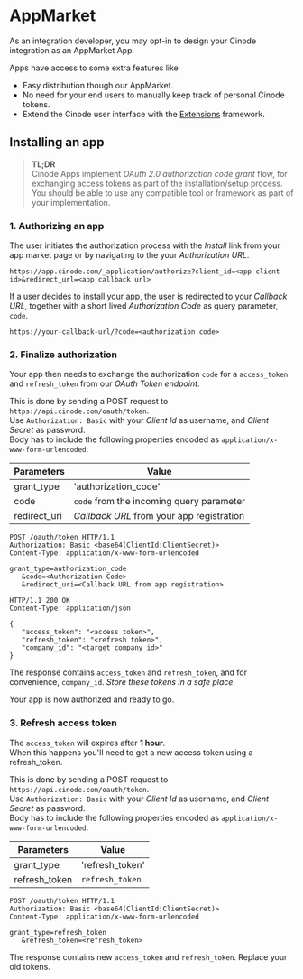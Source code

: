# AppMarket

As an integration developer, you may opt-in to design your Cinode integration as an AppMarket App.

Apps have access to some extra features like

- Easy distribution though our AppMarket.
- No need for your end users to manually keep track of personal Cinode tokens.
- Extend the Cinode user interface with the [Extensions](../Extensions/README.md) framework.

## Installing an app

> **TL;DR**  
> Cinode Apps implement *OAuth 2.0 authorization code grant* flow, for exchanging access tokens as part of the installation/setup process.
> You should be able to use any compatible tool or framework as part of your implementation.

### 1. Authorizing an app

The user initiates the authorization process with the *Install* link from your app market page or by navigating to the your *Authorization URL*.

`https://app.cinode.com/_application/authorize?client_id=<app client id>&redirect_url=<app callback url>`

If a user decides to install your app, the user is redirected to your *Callback URL*, together with a short lived *Authorization Code* as query parameter, `code`.

`https://your-callback-url/?code=<authorization code>`

### 2. Finalize authorization

Your app then needs to exchange the authorization `code` for a `access_token` and `refresh_token` from our *OAuth Token endpoint*.

This is done by sending a POST request to `https://api.cinode.com/oauth/token`.  
Use `Authorization: Basic` with your *Client Id* as username, and *Client Secret* as password.  
Body has to include the following properties encoded as `application/x-www-form-urlencoded`:

| Parameters   | Value                                     |
| ------------ | ----------------------------------------- |
| grant_type   | 'authorization_code'                      |
| code         | `code` from the incoming query parameter  |
| redirect_uri | *Callback URL* from your app registration |

```http
POST /oauth/token HTTP/1.1
Authorization: Basic <base64(ClientId:ClientSecret)>
Content-Type: application/x-www-form-urlencoded

grant_type=authorization_code
   &code=<Authorization Code>
   &redirect_uri=<Callback URL from app registration>
```

```http
HTTP/1.1 200 OK
Content-Type: application/json

{
   "access_token": "<access token>",
   "refresh_token": "<refresh token>",
   "company_id": "<target company id>"
}

```

The response contains `access_token` and `refresh_token`, and for convenience, `company_id`. *Store these tokens in a safe place.* 

Your app is now authorized and ready to go.

### 3. Refresh access token

The `access_token` will expires after **1 hour**.  
When this happens you'll need to get a new access token using a refresh_token.

This is done by sending a POST request to `https://api.cinode.com/oauth/token`.  
Use `Authorization: Basic` with your *Client Id* as username, and *Client Secret* as password.  
Body has to include the following properties encoded as `application/x-www-form-urlencoded`:

| Parameters    | Value                                     |
| ------------- | ----------------------------------------- |
| grant_type    | 'refresh_token'                           |
| refresh_token | `refresh_token`                           |

```http
POST /oauth/token HTTP/1.1
Authorization: Basic <base64(ClientId:ClientSecret)>
Content-Type: application/x-www-form-urlencoded

grant_type=refresh_token
   &refresh_token=<refresh_token>
```

The response contains new `access_token` and `refresh_token`. Replace your old tokens.
